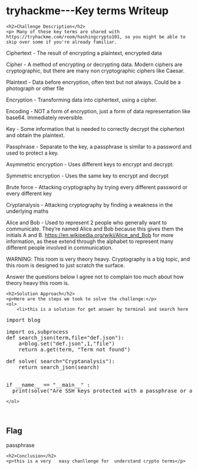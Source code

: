  

<!DOCTYPE html>
<html>
 
<body>
    <h1>tryhackme---Key terms  Writeup </h1>

    <h2>Challenge Description</h2>
    <p> Many of these key terms are shared with https://tryhackme.com/room/hashingcrypto101, so you might be able to skip over some if you're already familiar.

Ciphertext - The result of encrypting a plaintext, encrypted data

Cipher - A method of encrypting or decrypting data. Modern ciphers are cryptographic, but there are many non cryptographic ciphers like Caesar.

Plaintext - Data before encryption, often text but not always. Could be a photograph or other file

Encryption - Transforming data into ciphertext, using a cipher.

Encoding - NOT a form of encryption, just a form of data representation like base64. Immediately reversible.

Key - Some information that is needed to correctly decrypt the ciphertext and obtain the plaintext.

Passphrase - Separate to the key, a passphrase is similar to a password and used to protect a key.

Asymmetric encryption - Uses different keys to encrypt and decrypt.

Symmetric encryption - Uses the same key to encrypt and decrypt

Brute force - Attacking cryptography by trying every different password or every different key

Cryptanalysis - Attacking cryptography by finding a weakness in the underlying maths

Alice and Bob - Used to represent 2 people who generally want to communicate. They’re named Alice and Bob because this gives them the initials A and B. https://en.wikipedia.org/wiki/Alice_and_Bob for more information, as these extend through the alphabet to represent many different people involved in communication.

WARNING: This room is very theory heavy. Cryptography is a big topic, and this room is designed to just scratch the surface.

Answer the questions below
I agree not to complain too much about how theory heavy this room is.
</p>

    <h2>Solution Approach</h2>
    <p>Here are the steps we took to solve the challenge:</p>
    <ol> 
        <li>this is a solution for get answer by terminal and search here

<pre>
import blog

import os,subprocess
def search_json(term,file="def.json"):
    a=blog.set("def.json",1,"file")
    return a.get(term, "Term not found")

def solve( search="Cryptanalysis"):
    return search_json(search)
   
     
if __name__ == "__main__" :
  print(solve("Are SSH keys protected with a passphrase or a passwor?"))
</pre>
    </ol>
<br>
    <h2>Flag</h2>
    <p class="flag">passphrase
</p>

    <h2>Conclusion</h2>
    <p>this is a very   easy chanllenge for  understand crypto terms</p>
</body>
</html>
